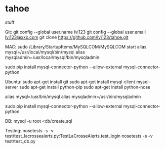 tahoe
=====
stuff

Git:
git config --global user.name lvi123
git config --global user.email lvi123@xxx.com
git clone https://github.com/lvi123/tahoe.git

MAC:
sudo /Library/StartupItems/MySQLCOM/MySQLCOM start
alias mysql=/usr/local/mysql/bin/mysql
alias mysqladmin=/usr/local/mysql/bin/mysqladmin

sudo pip install mysql-connector-python --allow-external mysql-connector-python

Ubuntu:
sudo apt-get install git
sudo apt-get install mysql-client mysql-server
sudo apt-get install python-pip 
sudo apt-get install python-nose

alias mysql=/usr/bin/mysql
alias mysqladmin=/usr/bin/mysqladmin  

sudo pip install mysql-connector-python --allow-external mysql-connector-python 

DB:
mysql -u root <db/create.sql 

Testing:
nosetests -s -v test/test_lacrossealerts.py:TestLaCrosseAlerts.test_login
nosetests -s -v test/test_db.py
